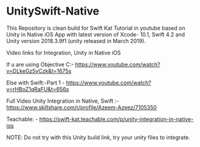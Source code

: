
# UnitySwift-Native
This Repository is clean build for Swift Kat Tutorial in youtube based on Unity in Native iOS App with latest version of Xcode- 10.1, Swift 4.2 and Unity version 2018.3.9f1 (unity released in March 2019).

Video links for Integration, Unity in Native iOS

If u are using Objective C:- https://www.youtube.com/watch?v=DLkeGz5vCzk&t=1675s

Else with Swift:-Part 1 - https://www.youtube.com/watch?v=rHBoZ1qRaFU&t=656s

Full Video Unity Integration in Native, Swift :- https://www.skillshare.com/r/profile/Azeem-Azeez/7105350

Teachable: - https://swift-kat.teachable.com/p/unity-integration-in-native-ios

NOTE: Do not try with this Unity build link, try your unity files to integrate.
